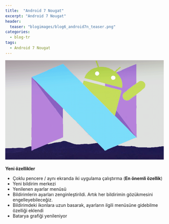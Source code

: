 ```yaml
---
title:  "Android 7 Nougat"
excerpt: "Android 7 Nougat"
header:
  teaser: "blogimages/blog6_android7n_teaser.png"
categories: 
  - blog-tr
tags:
  - Android 7 Nougat
---
```


![vac](/images/blogimages/blog6_android7n.png "Android 7 Nougat")<br>
<br>
**Yeni özellikler**

- Çoklu pencere / aynı ekranda iki uygulama çalıştırma (**En önemli özellik**)
- Yeni bildirim merkezi 
- Yenilenen ayarlar menüsü
- Bildirimlerin ayarları zenginleştirildi. Artık her bildirimin gözükmesini engelleyebileceğiz.
- Bildirimdeki ikonlara uzun basarak, ayarların ilgili menüsüne gidebilme özelliği eklendi
- Batarya grafiği yenileniyor

